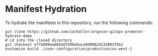 # Manifest Hydration

To hydrate the manifests in this repository, run the following commands:

```shell
git clone https://github.com/zachaller/argocon-gitops-promoter-hydrate-demo
# cd into the cloned directory
git checkout e77a099ea665dd7540a6aca9d00624132803fbb2
kustomize build ./user-configuration/production/us-west-1
```
